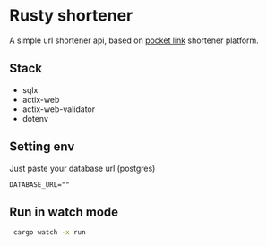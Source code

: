 # Rusty shortener

A simple url shortener api, based on [pocket link](https://github.com/velascoandres/pocket-link) shortener platform.

## Stack
* sqlx
* actix-web
* actix-web-validator
* dotenv


## Setting env
Just paste your database url (postgres)

```env
DATABASE_URL=""
```


## Run in watch mode

```bash
 cargo watch -x run
```